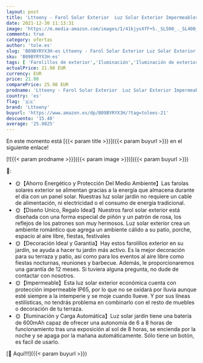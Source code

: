 ```yaml
---
layout: post
title: 'Ltteeny - Farol Solar Exterior  Luz Solar Exterior Impermeables  Farolas Solares Exterior Luz Solar Jardin Colgando Decoración al Aire Libre para Patio  Fiestas  Bodas  Navidad'
date: 2021-12-30 11:13:31
image: 'https://m.media-amazon.com/images/I/41kjysXfF+S._SL500_._SL400_.jpg'
comments: true
category: ofertas
author: 'tole.es'
slug: 'B09BYRYX3H-es Ltteeny - Farol Solar Exterior Luz Solar Exterior...'
sku: 'B09BYRYX3H-es'
tags: [ 'Farolillos de exterior','Iluminación','Iluminación de exterior','ltteeny','navidad', ]
actualPrice: 21.98 EUR
currency: EUR
price: 21.98
comparePrice: 25.98 EUR
prodname: 'Ltteeny - Farol Solar Exterior  Luz Solar Exterior Impermeables  Farolas Solares Exterior Luz Solar Jardin Colgando Decoración al Aire Libre para Patio  Fiestas  Bodas  Navidad'
country: 'es'
flag: '🇪🇸'
brand: 'Ltteeny'
buyurl: 'https://www.amazon.es/dp/B09BYRYX3H/?tag=tolees-21'
descuento: '15.40'
average: '25.9825'
---
```


En este momento está [{{< param title >}}]({{< param buyurl >}}) en el siguiente enlace!

[![{{< param prodname >}}]({{< param image >}})]({{< param buyurl >}})

🔎:

- 🌞【Ahorro Energético y Protección Del Medio Ambiente】Las farolas solares exterior se alimentan gracias a la energía que almacena durante el día con un panel solar. Nuestras luz solar jardin no requiere un cable de alimentación, ni electricidad o el consumo de energía tradicional.
- 🌞【Diseño Unico, Regalo Ideal】Nuestros farol solar exterior está diseñada con una forma especial de piñón y un patrón de rosa, los reflejos de los patrones son muy hermosos. Luz solar exterior crea un ambiente romántico que agrega un ambiente cálido a su patio, porche, espacio al aire libre, fiestas, festivales
- 🌞【Decoración Ideal y Garantia】Hay estos farolillos exterior en su jardín, se ayuda a hacer tu jardin más activo. Es la mejor decoración para su terraza y patio, así como para los eventos al aire libre como fiestas nocturnas, reuniones y barbecue. Además, le proporcionaremos una garantía de 12 meses. Si tuviera alguna pregunta, no dude de contactar con nosotros.
- 🌞【Impermeable】Esta luz solar exterior económica cuenta con protección impermeable IP65, por lo que no se oxidará por lluvia aunque esté siempre a la intemperie y se moje cuando llueve. Y por sus líneas estilísticas, no tendrás problema en combinarlo con el resto de muebles o decoración de tu terraza.
- 🌞【Iluminación y Carga Automática】Luz solar jardin tiene una batería de 600mAh capaz de ofrecer una autonomía de 6 a 8 horas de funcionamiento tras una exposición al sol de 8 horas, se encienda por la noche y se apaga por la mañana automáticamente. Sólo tiene un botón, es facíl de usarlo.

[🛒 Aquí!!!]({{< param buyurl >}})
